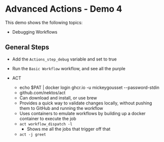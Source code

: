 # Advanced Actions - Demo 4

This demo shows the following topics:

- Debugging Workflows

## General Steps

- Add the `Actions_step_debug` variable and set to true
- Run the `Basic Workflow` workflow, and see all the purple

- ACT
  - echo $PAT | docker login ghcr.io -u mickeygousset --password-stdin
  - github.com/nektos/act
  - Can download and install, or use brew
  - Provides a quick way to validate changes locally, without pushing them to GitHub and running the workflow
  - Uses containers to emulate workflows by building up a docker container to execute the job
  - `act workflow_dispatch -l`
    - Shows me all the jobs that trigger off that
  - `act -j greet`